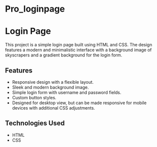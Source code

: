 # Pro_loginpage
# Login Page

This project is a simple login page built using HTML and CSS. The design features a modern and minimalistic interface with a background image of skyscrapers and a gradient background for the login form.

## Features

- Responsive design with a flexible layout.
- Sleek and modern background image.
- Simple login form with username and password fields.
- Custom button styles.
- Designed for desktop view, but can be made responsive for mobile devices with additional CSS adjustments.

## Technologies Used

- HTML
- CSS
